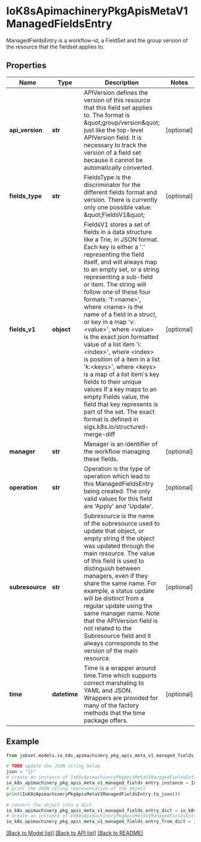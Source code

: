 # IoK8sApimachineryPkgApisMetaV1ManagedFieldsEntry

ManagedFieldsEntry is a workflow-id, a FieldSet and the group version of the resource that the fieldset applies to.

## Properties

Name | Type | Description | Notes
------------ | ------------- | ------------- | -------------
**api_version** | **str** | APIVersion defines the version of this resource that this field set applies to. The format is \&quot;group/version\&quot; just like the top-level APIVersion field. It is necessary to track the version of a field set because it cannot be automatically converted. | [optional] 
**fields_type** | **str** | FieldsType is the discriminator for the different fields format and version. There is currently only one possible value: \&quot;FieldsV1\&quot; | [optional] 
**fields_v1** | **object** | FieldsV1 stores a set of fields in a data structure like a Trie, in JSON format.  Each key is either a &#39;.&#39; representing the field itself, and will always map to an empty set, or a string representing a sub-field or item. The string will follow one of these four formats: &#39;f:&lt;name&gt;&#39;, where &lt;name&gt; is the name of a field in a struct, or key in a map &#39;v:&lt;value&gt;&#39;, where &lt;value&gt; is the exact json formatted value of a list item &#39;i:&lt;index&gt;&#39;, where &lt;index&gt; is position of a item in a list &#39;k:&lt;keys&gt;&#39;, where &lt;keys&gt; is a map of  a list item&#39;s key fields to their unique values If a key maps to an empty Fields value, the field that key represents is part of the set.  The exact format is defined in sigs.k8s.io/structured-merge-diff | [optional] 
**manager** | **str** | Manager is an identifier of the workflow managing these fields. | [optional] 
**operation** | **str** | Operation is the type of operation which lead to this ManagedFieldsEntry being created. The only valid values for this field are &#39;Apply&#39; and &#39;Update&#39;. | [optional] 
**subresource** | **str** | Subresource is the name of the subresource used to update that object, or empty string if the object was updated through the main resource. The value of this field is used to distinguish between managers, even if they share the same name. For example, a status update will be distinct from a regular update using the same manager name. Note that the APIVersion field is not related to the Subresource field and it always corresponds to the version of the main resource. | [optional] 
**time** | **datetime** | Time is a wrapper around time.Time which supports correct marshaling to YAML and JSON.  Wrappers are provided for many of the factory methods that the time package offers. | [optional] 

## Example

```python
from jobset.models.io_k8s_apimachinery_pkg_apis_meta_v1_managed_fields_entry import IoK8sApimachineryPkgApisMetaV1ManagedFieldsEntry

# TODO update the JSON string below
json = "{}"
# create an instance of IoK8sApimachineryPkgApisMetaV1ManagedFieldsEntry from a JSON string
io_k8s_apimachinery_pkg_apis_meta_v1_managed_fields_entry_instance = IoK8sApimachineryPkgApisMetaV1ManagedFieldsEntry.from_json(json)
# print the JSON string representation of the object
print(IoK8sApimachineryPkgApisMetaV1ManagedFieldsEntry.to_json())

# convert the object into a dict
io_k8s_apimachinery_pkg_apis_meta_v1_managed_fields_entry_dict = io_k8s_apimachinery_pkg_apis_meta_v1_managed_fields_entry_instance.to_dict()
# create an instance of IoK8sApimachineryPkgApisMetaV1ManagedFieldsEntry from a dict
io_k8s_apimachinery_pkg_apis_meta_v1_managed_fields_entry_from_dict = IoK8sApimachineryPkgApisMetaV1ManagedFieldsEntry.from_dict(io_k8s_apimachinery_pkg_apis_meta_v1_managed_fields_entry_dict)
```
[[Back to Model list]](../README.md#documentation-for-models) [[Back to API list]](../README.md#documentation-for-api-endpoints) [[Back to README]](../README.md)


